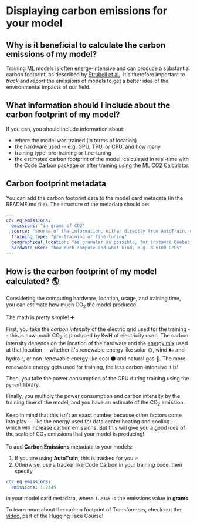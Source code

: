 # Displaying carbon emissions for your model

## Why is it beneficial to calculate the carbon emissions of my model?

Training ML models is often energy-intensive and can produce a substantial carbon footprint, as described by [Strubell et al.](https://arxiv.org/abs/1906.02243). It's therefore important to *track* and *report* the emissions of models to get a better idea of the environmental impacts of our field.


## What information should I include about the carbon footprint of my model?

If you can, you should include information about:
- where the model was trained (in terms of location)
- the hardware used -- e.g. GPU, TPU, or CPU, and how many
- training type: pre-training or fine-tuning
- the estimated carbon footprint of the model, calculated in real-time with the [Code Carbon](https://github.com/mlco2/codecarbon) package or after training using the [ML CO2 Calculator](https://mlco2.github.io/impact/).

## Carbon footprint metadata

You can add the carbon footprint data to the model card metadata (in the README.md file). The structure of the metadata should be:

```yaml
---
co2_eq_emissions:
  emissions: "in grams of CO2"
  source: "source of the information, either directly from AutoTrain, code carbon or from a scientific article documenting the model"
  training_type: "pre-training or fine-tuning"
  geographical_location: "as granular as possible, for instance Quebec, Canada or Brooklyn, NY, USA"
  hardware_used: "how much compute and what kind, e.g. 8 v100 GPUs"
---
```

## How is the carbon footprint of my model calculated? 🌎

Considering the computing hardware, location, usage, and training time, you can estimate how much CO<sub>2</sub> the model produced.

The math is pretty simple! ➕

First, you take the *carbon intensity* of the electric grid used for the training -- this is how much CO<sub>2</sub> is produced by KwH of electricity used. The carbon intensity depends on the location of the hardware and the [energy mix](https://electricitymap.org/) used at that location -- whether it's renewable energy like solar 🌞, wind 🌬️ and hydro 💧, or non-renewable energy like coal ⚫ and natural gas 💨. The more renewable energy gets used for training, the less carbon-intensive it is!
 
Then, you take the power consumption of the GPU during training using the `pynvml` library.

Finally, you multiply the power consumption and carbon intensity by the training time of the model, and you have an estimate of the CO<sub>2</sub> emission.

Keep in mind that this isn't an exact number because other factors come into play -- like the energy used for data center heating and cooling -- which will increase carbon emissions. But this will give you a good idea of the scale of CO<sub>2</sub> emissions that your model is producing!

To add **Carbon Emissions** metadata to your models:

1. If you are using **AutoTrain**, this is tracked for you 🔥
2. Otherwise, use a tracker like  Code Carbon in your training code, then specify
```yaml
co2_eq_emissions: 
  emissions: 1.2345
```
in your model card metadata, where `1.2345` is the emissions value in **grams**. 

To learn more about the carbon footprint of Transformers, check out the [video](https://www.youtube.com/watch?v=ftWlj4FBHTg), part of the Hugging Face Course!
